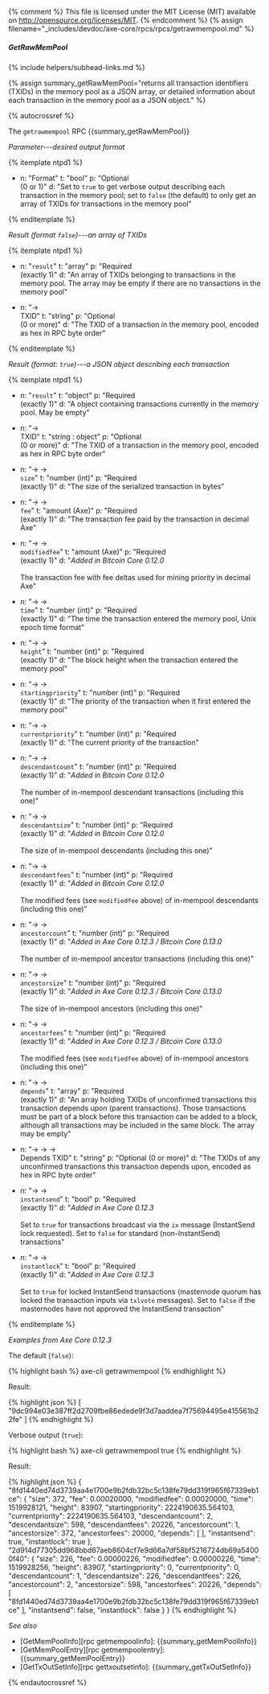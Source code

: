 {% comment %}
This file is licensed under the MIT License (MIT) available on
http://opensource.org/licenses/MIT.
{% endcomment %}
{% assign filename="_includes/devdoc/axe-core/rpcs/rpcs/getrawmempool.md" %}

##### GetRawMemPool
{% include helpers/subhead-links.md %}

{% assign summary_getRawMemPool="returns all transaction identifiers (TXIDs) in the memory pool as a JSON array, or detailed information about each transaction in the memory pool as a JSON object." %}

<!-- __ -->

{% autocrossref %}

The `getrawmempool` RPC {{summary_getRawMemPool}}

*Parameter---desired output format*

{% itemplate ntpd1 %}
- n: "Format"
  t: "bool"
  p: "Optional<br>(0 or 1)"
  d: "Set to `true` to get verbose output describing each transaction in the memory pool; set to `false` (the default) to only get an array of TXIDs for transactions in the memory pool"

{% enditemplate %}

*Result (format `false`)---an array of TXIDs*

{% itemplate ntpd1 %}
- n: "`result`"
  t: "array"
  p: "Required<br>(exactly 1)"
  d: "An array of TXIDs belonging to transactions in the memory pool.  The array may be empty if there are no transactions in the memory pool"

- n: "→<br>TXID"
  t: "string"
  p: "Optional<br>(0 or more)"
  d: "The TXID of a transaction in the memory pool, encoded as hex in RPC byte order"

{% enditemplate %}

*Result (format: `true`)---a JSON object describing each transaction*

{% itemplate ntpd1 %}
- n: "`result`"
  t: "object"
  p: "Required<br>(exactly 1)"
  d: "A object containing transactions currently in the memory pool.  May be empty"

- n: "→<br>TXID"
  t: "string : object"
  p: "Optional<br>(0 or more)"
  d: "The TXID of a transaction in the memory pool, encoded as hex in RPC byte order"

- n: "→ →<br>`size`"
  t: "number (int)"
  p: "Required<br>(exactly 1)"
  d: "The size of the serialized transaction in bytes"

- n: "→ →<br>`fee`"
  t: "amount (Axe)"
  p: "Required<br>(exactly 1)"
  d: "The transaction fee paid by the transaction in decimal Axe"

- n: "→ →<br>`modifiedfee`"
  t: "amount (Axe)"
  p: "Required<br>(exactly 1)"
  d: "*Added in Bitcoin Core 0.12.0*<br><br>The transaction fee with fee deltas used for mining priority in decimal Axe"

- n: "→ →<br>`time`"
  t: "number (int)"
  p: "Required<br>(exactly 1)"
  d: "The time the transaction entered the memory pool, Unix epoch time format"

- n: "→ →<br>`height`"
  t: "number (int)"
  p: "Required<br>(exactly 1)"
  d: "The block height when the transaction entered the memory pool"

- n: "→ →<br>`startingpriority`"
  t: "number (int)"
  p: "Required<br>(exactly 1)"
  d: "The priority of the transaction when it first entered the memory pool"

- n: "→ →<br>`currentpriority`"
  t: "number (int)"
  p: "Required<br>(exactly 1)"
  d: "The current priority of the transaction"

- n: "→ →<br>`descendantcount`"
  t: "number (int)"
  p: "Required<br>(exactly 1)"
  d: "*Added in Bitcoin Core 0.12.0*<br><br>The number of in-mempool descendant transactions (including this one)"

- n: "→ →<br>`descendantsize`"
  t: "number (int)"
  p: "Required<br>(exactly 1)"
  d: "*Added in Bitcoin Core 0.12.0*<br><br>The size of in-mempool descendants (including this one)"

- n: "→ →<br>`descendantfees`"
  t: "number (int)"
  p: "Required<br>(exactly 1)"
  d: "*Added in Bitcoin Core 0.12.0*<br><br>The modified fees (see `modifiedfee` above) of in-mempool descendants (including this one)"

- n: "→ →<br>`ancestorcount`"
  t: "number (int)"
  p: "Required<br>(exactly 1)"
  d: "*Added in Axe Core 0.12.3 / Bitcoin Core 0.13.0*<br><br>The number of in-mempool ancestor transactions (including this one)"

- n: "→ →<br>`ancestorsize`"
  t: "number (int)"
  p: "Required<br>(exactly 1)"
  d: "*Added in Axe Core 0.12.3 / Bitcoin Core 0.13.0*<br><br>The size of in-mempool ancestors (including this one)"

- n: "→ →<br>`ancestorfees`"
  t: "number (int)"
  p: "Required<br>(exactly 1)"
  d: "*Added in Axe Core 0.12.3 / Bitcoin Core 0.13.0*<br><br>The modified fees (see `modifiedfee` above) of in-mempool ancestors (including this one)"

- n: "→ →<br>`depends`"
  t: "array"
  p: "Required<br>(exactly 1)"
  d: "An array holding TXIDs of unconfirmed transactions this transaction depends upon (parent transactions).  Those transactions must be part of a block before this transaction can be added to a block, although all transactions may be included in the same block.  The array may be empty"

- n: "→ → →<br>Depends TXID"
  t: "string"
  p: "Optional (0 or more)"
  d: "The TXIDs of any unconfirmed transactions this transaction depends upon, encoded as hex in RPC byte order"

- n: "→ →<br>`instantsend`"
  t: "bool"
  p: "Required<br>(exactly 1)"
  d: "*Added in Axe Core 0.12.3*<br><br>Set to `true` for transactions broadcast via the `ix` message (InstantSend lock requested). Set to `false` for standard (non-InstantSend) transactions"

- n: "→ →<br>`instantlock`"
  t: "bool"
  p: "Required<br>(exactly 1)"
  d: "*Added in Axe Core 0.12.3*<br><br>Set to `true` for locked InstantSend transactions (masternode quorum has locked the transaction inputs via `txlvote` messages). Set to `false` if the masternodes have not approved the InstantSend transaction"

{% enditemplate %}

*Examples from Axe Core 0.12.3*

The default (`false`):

{% highlight bash %}
axe-cli getrawmempool
{% endhighlight %}

Result:

{% highlight json %}
[
  "9dc994e03e387ff2d2709fbe86edede9f3d7aaddea7f75694495e415561b22fe"
]
{% endhighlight %}

Verbose output (`true`):

{% highlight bash %}
axe-cli getrawmempool true
{% endhighlight %}

Result:

{% highlight json %}
{
  "8fd1440ed74d3739aa4e1700e9b2fdb32bc5c138fe79dd319f965f67339eb1ce": {
    "size": 372,
    "fee": 0.00020000,
    "modifiedfee": 0.00020000,
    "time": 1519928121,
    "height": 83907,
    "startingpriority": 2224190635.564103,
    "currentpriority": 2224190635.564103,
    "descendantcount": 2,
    "descendantsize": 598,
    "descendantfees": 20226,
    "ancestorcount": 1,
    "ancestorsize": 372,
    "ancestorfees": 20000,
    "depends": [
    ],
    "instantsend": true,
    "instantlock": true
  },
  "2d914d77305dd968bbd67aeb8604cf7e9d66a7df58bf5216724db69a54000f40": {
    "size": 226,
    "fee": 0.00000226,
    "modifiedfee": 0.00000226,
    "time": 1519928256,
    "height": 83907,
    "startingpriority": 0,
    "currentpriority": 0,
    "descendantcount": 1,
    "descendantsize": 226,
    "descendantfees": 226,
    "ancestorcount": 2,
    "ancestorsize": 598,
    "ancestorfees": 20226,
    "depends": [
      "8fd1440ed74d3739aa4e1700e9b2fdb32bc5c138fe79dd319f965f67339eb1ce"
    ],
    "instantsend": false,
    "instantlock": false
  }
}
{% endhighlight %}

*See also*

* [GetMemPoolInfo][rpc getmempoolinfo]: {{summary_getMemPoolInfo}}
* [GetMemPoolEntry][rpc getmempoolentry]: {{summary_getMemPoolEntry}}
* [GetTxOutSetInfo][rpc gettxoutsetinfo]: {{summary_getTxOutSetInfo}}

{% endautocrossref %}

